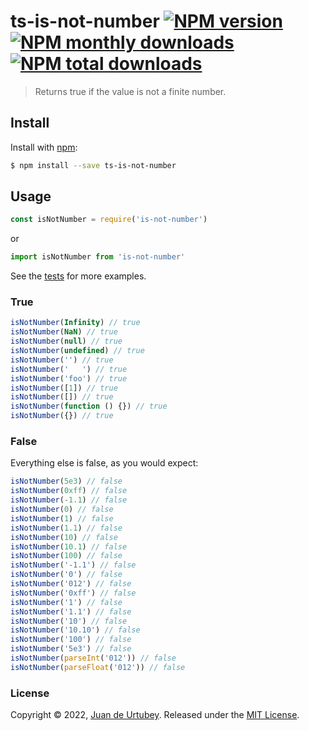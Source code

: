 # ts-is-not-number [![NPM version](https://img.shields.io/npm/v/ts-is-not-number.svg?style=flat)](https://www.npmjs.com/package/ts-is-not-number) [![NPM monthly downloads](https://img.shields.io/npm/dm/ts-is-not-number.svg?style=flat)](https://npmjs.org/package/ts-is-not-number) [![NPM total downloads](https://img.shields.io/npm/dt/ts-is-not-number.svg?style=flat)](https://npmjs.org/package/ts-is-not-number)

> Returns true if the value is not a finite number.

## Install

Install with [npm](https://www.npmjs.com/):

```sh
$ npm install --save ts-is-not-number
```

## Usage

```js
const isNotNumber = require('is-not-number')
```

or

```js
import isNotNumber from 'is-not-number'
```

See the [tests](./test/index.test.ts) for more examples.

### True

```js
isNotNumber(Infinity) // true
isNotNumber(NaN) // true
isNotNumber(null) // true
isNotNumber(undefined) // true
isNotNumber('') // true
isNotNumber('   ') // true
isNotNumber('foo') // true
isNotNumber([1]) // true
isNotNumber([]) // true
isNotNumber(function () {}) // true
isNotNumber({}) // true
```

### False

Everything else is false, as you would expect:

```js
isNotNumber(5e3) // false
isNotNumber(0xff) // false
isNotNumber(-1.1) // false
isNotNumber(0) // false
isNotNumber(1) // false
isNotNumber(1.1) // false
isNotNumber(10) // false
isNotNumber(10.1) // false
isNotNumber(100) // false
isNotNumber('-1.1') // false
isNotNumber('0') // false
isNotNumber('012') // false
isNotNumber('0xff') // false
isNotNumber('1') // false
isNotNumber('1.1') // false
isNotNumber('10') // false
isNotNumber('10.10') // false
isNotNumber('100') // false
isNotNumber('5e3') // false
isNotNumber(parseInt('012')) // false
isNotNumber(parseFloat('012')) // false
```

### License

Copyright © 2022, [Juan de Urtubey](https://github.com/jdeurt).
Released under the [MIT License](LICENSE).
